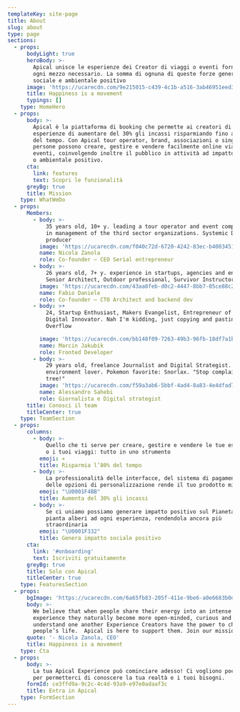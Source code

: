 ```yaml
---
templateKey: site-page
title: About
slug: about
type: page
sections:
  - props:
      bodyLight: true
      heroBody: >-
        Apical unisce le esperienze dei Creator di viaggi o eventi fornendo loro
        ogni mezzo necessario. La somma di ognuna di queste forze genera impatto
        sociale e ambientale positivo
      image: 'https://ucarecdn.com/9e215015-c439-4c1b-a516-3ab46951eed3/'
      title: Happiness is a movement
      typings: []
    type: HomeHero
  - props:
      body: >-
        Apical è la piattaforma di booking che permette ai creatori di
        esperienze di aumentare del 30% gli incassi risparmiando fino all’80%
        del tempo. Con Apical tour operator, brand, associazioni o singole
        persone possono creare, gestire e vendere facilmente online viaggi o
        eventi, coinvolgendo inoltre il pubblico in attività ad impatto sociale
        o ambientale positivo.
      cta:
        link: features
        text: Scopri le funzionalità
      greyBg: true
      title: Mission
    type: WhatWeDo
  - props:
      Members:
        - body: >-
            35 years old, 10+ y. leading a tour operator and event company, graduated
            in management of the third sector organizations. Systemic Designer, Music
            producer
          image: 'https://ucarecdn.com/f040c72d-6720-4242-83ec-b4003451c4ac/'
          name: Nicola Zanola
          role: Co-founder – CEO Serial entrepreneur
        - body: >-
            26 years old, 7+ y. experience in startups, agencies and enterprises.
            Senior Architect, Outdoor professional, Survivor Instructor
          image: 'https://ucarecdn.com/43aa8feb-d0c2-4447-8bb7-05ce88c27bd1/'
          name: Fabio Daniele
          role: Co-founder – CTO Architect and backend dev
        - body: >+
            24, Startup Enthusiast, Makers Evangelist, Entrepreneur of Myself and
            Digital Innovator. Nah I'm kidding, just copying and pasting from Stack
            Overflow

          image: 'https://ucarecdn.com/bb148f09-7263-49b3-96fb-18df7a1b5954/'
          name: Marcin Jakubik
          role: Fronted Developer
        - body: >-
            29 years old, freelance Journalist and Digital Strategist. Politic and
            environment lover. Pokemon favorite: Snorlax. "Stop complaining, plant a
            tree!"
          image: 'https://ucarecdn.com/f59a3ab6-5bbf-4ad4-8a83-4e4dfad733b8/'
          name: Alessandro Sahebi
          role: Giornalista e Digital strategist
      title: Conosci il team
      titleCenter: true
    type: TeamSection
  - props:
      columns:
        - body: >-
            Quello che ti serve per creare, gestire e vendere le tue esperienze
            o i tuoi viaggi: tutto in uno strumento
          emoji: ✈️
          title: Risparmia l’80% del tempo
        - body: >-
            La professionalità delle interfacce, del sistema di pagamenti e
            delle opzioni di personalizzazione rende il tuo prodotto migliore
          emoji: "\U0001F4BB"
          title: Aumenta del 30% gli incassi
        - body: >-
            Se ci uniamo possiamo generare impatto positivo sul Pianeta. Apical
            pianta alberi ad ogni esperienza, rendendola ancora più
            straordinaria
          emoji: "\U0001F332"
          title: Genera impatto sociale positivo
      cta:
        link: '#onboarding'
        text: Iscriviti gratuitamente
      greyBg: true
      title: Solo con Apical
      titleCenter: true
    type: FeaturesSection
  - props:
      bgImage: 'https://ucarecdn.com/6a65fb83-205f-411e-9be6-a0e6683b0d1e/'
      body: >-
        We believe that when people share their energy into an intense
        experience they naturally become more open-minded, curious and able to
        understand one another Experience Creators have the power to change
        people’s life.  Apical is here to support them. Join our mission
      quote: '- Nicola Zanola, CEO'
      title: Happiness is a movement
    type: Cta
  - props:
      body: >-
        La tua Apical Experience può cominciare adesso! Ci vogliono pochi minuti
        per permetterci di conoscere la tua realtà e i tuoi bisogni.
      formId: ce3ffd9a-9c2c-4c4d-93a9-e97e0adaaf3c
      title: Entra in Apical
    type: FormSection
---
```


